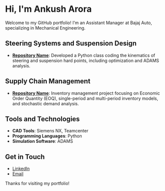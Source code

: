 # Hi, I'm Ankush Arora

Welcome to my GitHub portfolio! I'm an Assistant Manager at Bajaj Auto, specializing in Mechanical Engineering.

## Steering Systems and Suspension Design
- **[Repository Name](https://github.com/yourusername/repository-name)**: Developed a Python class coding the kinematics of steering and suspension hard points, including optimization and ADAMS analysis.

## Supply Chain Management
- **[Repository Name](https://github.com/yourusername/SCM)**: Inventory management project focusing on Economic Order Quantity (EOQ), single-period and multi-period inventory models, and stochastic demand analysis.

## Tools and Technologies
- **CAD Tools**: Siemens NX, Teamcenter
- **Programming Languages**: Python
- **Simulation Software**: ADAMS

## Get in Touch
- [LinkedIn](https://www.linkedin.com/in/nkusharoraa)
- [Email](mailto:nkusharoraa@gmail.com)

Thanks for visiting my portfolio!
